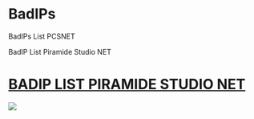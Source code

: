 # BadIPs
BadIPs List PCSNET

BadIP List Piramide Studio NET

<a href="https://piramide.zapto.org/iplist.txt" title="BadIP List PCSNET"><h1 style="color:green;">BADIP LIST PIRAMIDE STUDIO NET</h1></a>

<a href="https://pcsnet.myftp.org/download.php?id=3&token=wwMFacnSpI780zklpAUFZeMMx3SVtbBt" title="BAD IPS LIST DOWNLOAD" ><img src="https://piramide.zapto.org/i/123enigmaddl.png" /></a>


